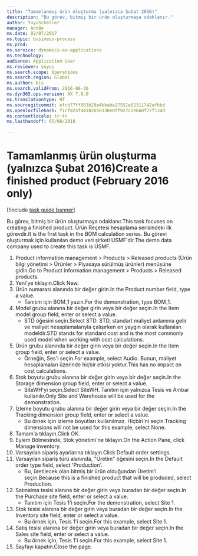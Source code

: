 ```yaml
--- 
title: "Tamamlanmış ürün oluşturma (yalnızca Şubat 2016)"
description: "Bu görev, bitmiş bir ürün oluşturmaya odaklanır."
author: YuyuScheller
manager: AnnBe
ms.date: 02/07/2017
ms.topic: business-process
ms.prod: 
ms.service: dynamics-ax-applications
ms.technology: 
audience: Application User
ms.reviewer: yuyus
ms.search.scope: Operations
ms.search.region: Global
ms.author: bis
ms.search.validFrom: 2016-06-30
ms.dyn365.ops.version: AX 7.0.0
ms.translationtype: HT
ms.sourcegitcommit: efcb77ff883b29a4bbaba27551e02311742afbbd
ms.openlocfilehash: f1cfd25f44182650330e0ff927c2e660f27f134d
ms.contentlocale: tr-tr
ms.lasthandoff: 05/08/2018

---
```

# <a name="create-a-finished-product-february-2016-only"></a><span data-ttu-id="1713e-103">Tamamlanmış ürün oluşturma (yalnızca Şubat 2016)</span><span class="sxs-lookup"><span data-stu-id="1713e-103">Create a finished product (February 2016 only)</span></span>

[!include [task guide banner](../../includes/task-guide-banner.md)]

<span data-ttu-id="1713e-104">Bu görev, bitmiş bir ürün oluşturmaya odaklanır.</span><span class="sxs-lookup"><span data-stu-id="1713e-104">This task focuses on creating a finished product.</span></span> <span data-ttu-id="1713e-105">Ürün Reçetesi hesaplama serisindeki ilk görevdir.</span><span class="sxs-lookup"><span data-stu-id="1713e-105">It is the first task in the BOM calculation series.</span></span> <span data-ttu-id="1713e-106">Bu görevi oluşturmak için kullanılan demo veri şirketi USMF'dir.</span><span class="sxs-lookup"><span data-stu-id="1713e-106">The demo data company used to create this task is USMF.</span></span>

1. <span data-ttu-id="1713e-107">Product information management > Products > Released products (Ürün bilgi yönetimi > Ürünler > Piyasaya sürülmüş ürünler) menüsüne gidin.</span><span class="sxs-lookup"><span data-stu-id="1713e-107">Go to Product information management > Products > Released products.</span></span>
2. <span data-ttu-id="1713e-108">Yeni'ye tıklayın.</span><span class="sxs-lookup"><span data-stu-id="1713e-108">Click New.</span></span>
3. <span data-ttu-id="1713e-109">Ürün numarası alanında bir değer girin.</span><span class="sxs-lookup"><span data-stu-id="1713e-109">In the Product number field, type a value.</span></span>
    * <span data-ttu-id="1713e-110">Tanıtım için BOM_1 yazın.</span><span class="sxs-lookup"><span data-stu-id="1713e-110">For the demonstration, type BOM_1.</span></span>  
4. <span data-ttu-id="1713e-111">Model grubu alanına bir değer girin veya bir değer seçin.</span><span class="sxs-lookup"><span data-stu-id="1713e-111">In the Item model group field, enter or select a value.</span></span>
    * <span data-ttu-id="1713e-112">STD öğesini seçin.</span><span class="sxs-lookup"><span data-stu-id="1713e-112">Select STD.</span></span> <span data-ttu-id="1713e-113">STD, standart maliyet anlamına gelir ve maliyet hesaplamalarıyla çalışırken en yaygın olarak kullanılan modeldir.</span><span class="sxs-lookup"><span data-stu-id="1713e-113">STD stands for standard cost and is the most commonly used model when working with cost calculations.</span></span>  
5. <span data-ttu-id="1713e-114">Ürün grubu alanında bir değer girin veya bir değer seçin.</span><span class="sxs-lookup"><span data-stu-id="1713e-114">In the Item group field, enter or select a value.</span></span>
    * <span data-ttu-id="1713e-115">Örneğin, Ses'i seçin.</span><span class="sxs-lookup"><span data-stu-id="1713e-115">For example, select Audio.</span></span> <span data-ttu-id="1713e-116">Bunun, maliyet hesaplamaları üzerinde hiçbir etkisi yoktur.</span><span class="sxs-lookup"><span data-stu-id="1713e-116">This has no impact on cost calculations.</span></span>  
6. <span data-ttu-id="1713e-117">Stok boyutu grubu alanına bir değer girin veya bir değer seçin.</span><span class="sxs-lookup"><span data-stu-id="1713e-117">In the Storage dimension group field, enter or select a value.</span></span>
    * <span data-ttu-id="1713e-118">SiteWH'yi seçin.</span><span class="sxs-lookup"><span data-stu-id="1713e-118">Select SiteWH.</span></span> <span data-ttu-id="1713e-119">Tanıtım için yalnızca Tesis ve Ambar kullanılır.</span><span class="sxs-lookup"><span data-stu-id="1713e-119">Only Site and Warehouse will be used for the demonstration.</span></span>  
7. <span data-ttu-id="1713e-120">İzleme boyutu grubu alanına bir değer girin veya bir değer seçin.</span><span class="sxs-lookup"><span data-stu-id="1713e-120">In the Tracking dimension group field, enter or select a value.</span></span>
    * <span data-ttu-id="1713e-121">Bu örnek için izleme boyutları kullanılmaz. Hiçbiri'ni seçin.</span><span class="sxs-lookup"><span data-stu-id="1713e-121">Tracking dimensions will not be used for this example, select None.</span></span>  
8. <span data-ttu-id="1713e-122">Tamam'a tıklayın.</span><span class="sxs-lookup"><span data-stu-id="1713e-122">Click OK.</span></span>
9. <span data-ttu-id="1713e-123">Eylem Bölmesinde, Stok yönetimi'ne tıklayın.</span><span class="sxs-lookup"><span data-stu-id="1713e-123">On the Action Pane, click Manage inventory.</span></span>
10. <span data-ttu-id="1713e-124">Varsayılan sipariş ayarlarına tıklayın.</span><span class="sxs-lookup"><span data-stu-id="1713e-124">Click Default order settings.</span></span>
11. <span data-ttu-id="1713e-125">Varsayılan sipariş türü alanında, "Üretim" öğesini seçin.</span><span class="sxs-lookup"><span data-stu-id="1713e-125">In the Default order type field, select 'Production'.</span></span>
    * <span data-ttu-id="1713e-126">Bu, üretilecek olan bitmiş bir ürün olduğundan Üretim'i seçin.</span><span class="sxs-lookup"><span data-stu-id="1713e-126">Because this is a finished product that will be produced, select Production.</span></span>  
12. <span data-ttu-id="1713e-127">Satınalma tesisi alanına bir değer girin veya buradan bir değer seçin.</span><span class="sxs-lookup"><span data-stu-id="1713e-127">In the Purchase site field, enter or select a value.</span></span>
    * <span data-ttu-id="1713e-128">Tanıtım için Tesis 1'i seçin.</span><span class="sxs-lookup"><span data-stu-id="1713e-128">For the demonstration, select Site 1.</span></span>  
13. <span data-ttu-id="1713e-129">Stok tesisi alanına bir değer girin veya buradan bir değer seçin.</span><span class="sxs-lookup"><span data-stu-id="1713e-129">In the Inventory site field, enter or select a value.</span></span>
    * <span data-ttu-id="1713e-130">Bu örnek için, Tesis 1'i seçin.</span><span class="sxs-lookup"><span data-stu-id="1713e-130">For this example, select Site 1.</span></span>  
14. <span data-ttu-id="1713e-131">Satış tesisi alanına bir değer girin veya buradan bir değer seçin.</span><span class="sxs-lookup"><span data-stu-id="1713e-131">In the Sales site field, enter or select a value.</span></span>
    * <span data-ttu-id="1713e-132">Bu örnek için, Tesis 1'i seçin.</span><span class="sxs-lookup"><span data-stu-id="1713e-132">For this example, select Site 1.</span></span>  
15. <span data-ttu-id="1713e-133">Sayfayı kapatın.</span><span class="sxs-lookup"><span data-stu-id="1713e-133">Close the page.</span></span>


